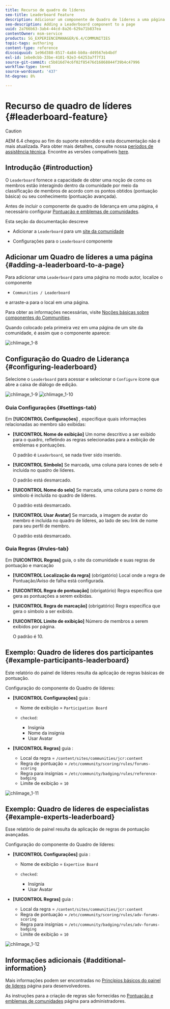 ```yaml
---
title: Recurso de quadro de líderes
seo-title: Leaderboard Feature
description: Adicionar um componente de Quadro de líderes a uma página
seo-description: Adding a Leaderboard component to a page
uuid: 2a766b63-3ab4-44cd-8a26-629a71b837ea
contentOwner: msm-service
products: SG_EXPERIENCEMANAGER/6.4/COMMUNITIES
topic-tags: authoring
content-type: reference
discoiquuid: 1e96d388-8517-4a84-bb0a-d49567eb4bdf
exl-id: 1ebe0cbb-33be-4101-92e3-64253a7f7f31
source-git-commit: c5b816d74c6f02f85476d16868844f39b4c47996
workflow-type: tm+mt
source-wordcount: '437'
ht-degree: 8%

---
```


# Recurso de quadro de líderes {#leaderboard-feature}

>[!CAUTION]
>
>AEM 6.4 chegou ao fim do suporte estendido e esta documentação não é mais atualizada. Para obter mais detalhes, consulte nossa [períodos de assistência técnica](https://helpx.adobe.com/br/support/programs/eol-matrix.html). Encontre as versões compatíveis [here](https://experienceleague.adobe.com/docs/).

## Introdução {#introduction}

O `Leaderboard` fornece a capacidade de obter uma noção de como os membros estão interagindo dentro da comunidade por meio da classificação de membros de acordo com os pontos obtidos (pontuação básica) ou seu conhecimento (pontuação avançada).

Antes de incluir o componente de quadro de liderança em uma página, é necessário configurar [Pontuação e emblemas de comunidades](implementing-scoring.md).

Esta seção da documentação descreve

* Adicionar a `Leaderboard` para um [site da comunidade](overview.md#community-sites)

* Configurações para o `Leaderboard` componente

## Adicionar um Quadro de líderes a uma página {#adding-a-leaderboard-to-a-page}

Para adicionar uma `Leaderboard` para uma página no modo autor, localize o componente

* `Communities / Leaderboard`

e arraste-a para o local em uma página.

Para obter as informações necessárias, visite [Noções básicas sobre componentes do Communities](basics.md).

Quando colocado pela primeira vez em uma página de um site da comunidade, é assim que o componente aparece:

![chlimage_1-8](assets/chlimage_1-8.png)

## Configuração do Quadro de Liderança {#configuring-leaderboard}

Selecione o `Leaderboard` para acessar e selecionar o `Configure` ícone que abre a caixa de diálogo de edição.

![chlimage_1-9](assets/chlimage_1-9.png) ![chlimage_1-10](assets/chlimage_1-10.png)

### Guia Configurações {#settings-tab}

Em **[!UICONTROL Configurações]** , especifique quais informações relacionadas ao membro são exibidas:

* **[!UICONTROL Nome de exibição]**
Um nome descritivo a ser exibido para o quadro, refletindo as regras selecionadas para a exibição de emblemas e pontuações.

   O padrão é `Leaderboard`, se nada tiver sido inserido.

* **[!UICONTROL Símbolo]**
Se marcada, uma coluna para ícones de selo é incluída no quadro de líderes.

   O padrão está desmarcado.

* **[!UICONTROL Nome do selo]**
Se marcada, uma coluna para o nome do símbolo é incluída no quadro de líderes.

   O padrão está desmarcado.

* **[!UICONTROL Usar Avatar]**
Se marcada, a imagem de avatar do membro é incluída no quadro de líderes, ao lado de seu link de nome para seu perfil de membro.

   O padrão está desmarcado.

### Guia Regras {#rules-tab}

Em **[!UICONTROL Regras]** guia, o site da comunidade e suas regras de pontuação e marcação

* **[!UICONTROL Localização da regra]**
(obrigatório) Local onde a regra de Pontuação/Aviso de falha está configurada.

* **[!UICONTROL Regra de pontuação]**
(obrigatório) Regra específica que gera as pontuações a serem exibidas.

* **[!UICONTROL Regra de marcação]**
(obrigatório) Regra específica que gera o símbolo a ser exibido.

* **[!UICONTROL Limite de exibição]**
Número de membros a serem exibidos por página.

   O padrão é 10.

## Exemplo: Quadro de líderes dos participantes {#example-participants-leaderboard}

Este relatório do painel de líderes resulta da aplicação de regras básicas de pontuação.

Configuração do componente do Quadro de líderes:

* **[!UICONTROL Configurações]** guia :

   * Nome de exibição = `Participation Board`
   * `checked`:

      * Insígnia
      * Nome da insígnia
      * Usar Avatar

* **[!UICONTROL Regras]** guia :

   * Local da regra = `/content/sites/communities/jcr:content`
   * Regra de pontuação = `/etc/community/scoring/rules/forums-scoring`
   * Regra para insígnias = `/etc/community/badging/rules/reference-badging`
   * Limite de exibição = `10`

![chlimage_1-11](assets/chlimage_1-11.png)

## Exemplo: Quadro de líderes de especialistas {#example-experts-leaderboard}

Esse relatório de painel resulta da aplicação de regras de pontuação avançadas.

Configuração do componente do Quadro de líderes:

* **[!UICONTROL Configurações]** guia :

   * Nome de exibição = `Expertise Board`
   * `checked`:

      * Insígnia
      * Usar Avatar

* **[!UICONTROL Regras]** guia :

   * Local da regra = `/content/sites/communities/jcr:content`
   * Regra de pontuação = `/etc/community/scoring/rules/adv-forums-scoring`
   * Regra para insígnias = `/etc/community/badging/rules/adv-forums-badging`
   * Limite de exibição = `10`

![chlimage_1-12](assets/chlimage_1-12.png)

## Informações adicionais {#additional-information}

Mais informações podem ser encontradas no [Princípios básicos do painel de líderes](leaderboard.md) página para desenvolvedores.

As instruções para a criação de regras são fornecidas no [Pontuação e emblemas de comunidades](implementing-scoring.md) página para administradores.
